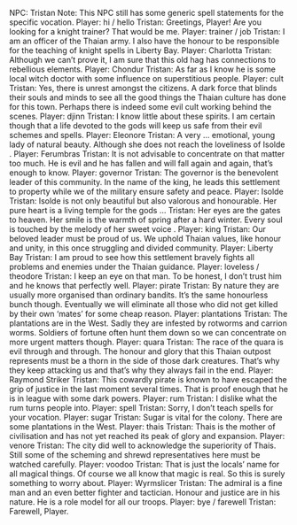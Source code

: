 NPC: Tristan
Note: This NPC still has some generic spell statements for the specific vocation.
Player: hi / hello
Tristan: Greetings, Player! Are you looking for a knight trainer? That would be me.
Player: trainer / job
Tristan: I am an officer of the Thaian army. I also have the honour to be responsible for the teaching of knight spells in Liberty Bay.
Player: Charlotta
Tristan: Although we can’t prove it, I am sure that this old hag has connections to rebellious elements.
Player: Chondur
Tristan: As far as I know he is some local witch doctor with some influence on superstitious people.
Player: cult
Tristan: Yes, there is unrest amongst the citizens. A dark force that blinds their souls and minds to see all the good things the Thaian culture has done for this town. Perhaps there is indeed some evil cult working behind the scenes.
Player: djinn
Tristan: I know little about these spirits. I am certain though that a life devoted to the gods will keep us safe from their evil schemes and spells.
Player: Eleonore
Tristan: A very … emotional, young lady of natural beauty. Although she does not reach the loveliness of Isolde <blushes slightly>.
Player: Ferumbras
Tristan: It is not advisable to concentrate on that matter too much. He is evil and he has fallen and will fall again and again, that’s enough to know.
Player: governor
Tristan: The governor is the benevolent leader of this community. In the name of the king, he leads this settlement to property while we of the military ensure safety and peace.
Player: Isolde
Tristan: Isolde is not only beautiful but also valorous and honourable. Her pure heart is a living temple for the gods …
Tristan: Her eyes are the gates to heaven. Her smile is the warmth of spring after a hard winter. Every soul is touched by the melody of her sweet voice <sighs>.
Player: king
Tristan: Our beloved leader must be proud of us. We uphold Thaian values, like honour and unity, in this once struggling and divided community.
Player: Liberty Bay
Tristan: I am proud to see how this settlement bravely fights all problems and enemies under the Thaian guidance.
Player: loveless / theodore
Tristan: I keep an eye on that man. To be honest, I don’t trust him and he knows that perfectly well.
Player: pirate
Tristan: By nature they are usually more organised than ordinary bandits. It’s the same honourless bunch though. Eventually we will eliminate all those who did not get killed by their own ‘mates’ for some cheap reason.
Player: plantations
Tristan: The plantations are in the West. Sadly they are infested by rotworms and carrion worms. Soldiers of fortune often hunt them down so we can concentrate on more urgent matters though.
Player: quara
Tristan: The race of the quara is evil through and through. The honour and glory that this Thaian outpost represents must be a thorn in the side of those dark creatures. That’s why they keep attacking us and that’s why they always fail in the end.
Player: Raymond Striker
Tristan: This cowardly pirate is known to have escaped the grip of justice in the last moment several times. That is proof enough that he is in league with some dark powers.
Player: rum
Tristan: I dislike what the rum turns people into.
Player: spell
Tristan: Sorry, I don’t teach spells for your vocation.
Player: sugar
Tristan: Sugar is vital for the colony. There are some plantations in the West.
Player: thais
Tristan: Thais is the mother of civilisation and has not yet reached its peak of glory and expansion.
Player: venore
Tristan: The city did well to acknowledge the superiority of Thais. Still some of the scheming and shrewd representatives here must be watched carefully.
Player: voodoo
Tristan: That is just the locals’ name for all magical things. Of course we all know that magic is real. So this is surely something to worry about.
Player: Wyrmslicer
Tristan: The admiral is a fine man and an even better fighter and tactician. Honour and justice are in his nature. He is a role model for all our troops.
Player: bye / farewell
Tristan: Farewell, Player.